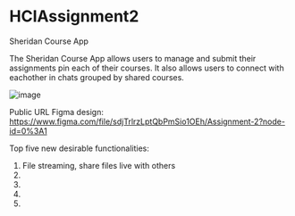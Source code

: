 # HCIAssignment2
Sheridan Course App

The Sheridan Course App allows users to manage and submit their assignments pin each of their courses. 
It also allows users to connect with eachother in chats grouped by shared courses.

![image](https://user-images.githubusercontent.com/38020285/155867151-f7d70bfe-72a4-4284-884e-9f2eb96c8f76.png)

Public URL Figma design: https://www.figma.com/file/sdjTrlrzLptQbPmSio1OEh/Assignment-2?node-id=0%3A1

Top five new desirable functionalities: 
1. File streaming, share files live with others
2. 
3.
4.
5.
